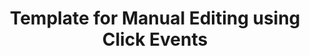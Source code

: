 ---
layout: article
title: Template for Manual Editing using Click Events
description: 
  - With Peakboard you can create so-called Click Events. In this template you can change different values by clicking on the right '+' button.
lang: en
weight: 500
isDraft: false
ref: Input_Board
category:
 - Interaction
 - Scripting
image: Input_Board_EN.png
image_thumbnail: Input_Board_EN_thumbnail.png
download: Input_Board_EN.pbmx
overview_description:
overview_benefits:
overview_data_sources:
---